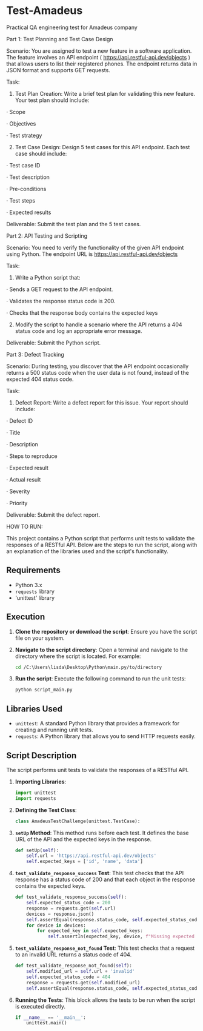 # Test-Amadeus
Practical QA engineering test for Amadeus company 

Part 1: Test Planning and Test Case Design

Scenario: You are assigned to test a new feature in a software application. The feature involves an API endpoint ( https://api.restful-api.dev/objects ) that allows users to list their registered phones. The endpoint returns data in JSON format and supports GET requests.

Task:

1. Test Plan Creation: Write a brief test plan for validating this new feature. Your test plan should include:

· Scope

· Objectives

· Test strategy

2. Test Case Design: Design 5 test cases for this API endpoint. Each test case should include:

· Test case ID

· Test description

· Pre-conditions

· Test steps

· Expected results

Deliverable: Submit the test plan and the 5 test cases.

Part 2: API Testing and Scripting

Scenario: You need to verify the functionality of the given API endpoint using Python. The endpoint URL is https://api.restful-api.dev/objects

Task:

1. Write a Python script that:

· Sends a GET request to the API endpoint.

· Validates the response status code is 200.

· Checks that the response body contains the expected keys

2. Modify the script to handle a scenario where the API returns a 404 status code and log an appropriate error message.

Deliverable: Submit the Python script.

Part 3: Defect Tracking

Scenario: During testing, you discover that the API endpoint occasionally returns a 500 status code when the user data is not found, instead of the expected 404 status code.

Task:

1. Defect Report: Write a defect report for this issue. Your report should include:

· Defect ID

· Title

· Description

· Steps to reproduce

· Expected result

· Actual result

· Severity

· Priority

Deliverable: Submit the defect report.

HOW TO RUN:

This project contains a Python script that performs unit tests to validate the responses of a RESTful API. Below are the steps to run the script, along with an explanation of the libraries used and the script's functionality.

## Requirements

- Python 3.x
- `requests` library
- 'unittest' library

## Execution

1. **Clone the repository or download the script**: Ensure you have the script file on your system.

2. **Navigate to the script directory**: Open a terminal and navigate to the directory where the script is located. For example:
    ```sh
    cd /C:\Users\lisda\Desktop\Python\main.py/to/directory
    ```

3. **Run the script**: Execute the following command to run the unit tests:
    ```sh
    python script_main.py
    ```

## Libraries Used

- `unittest`: A standard Python library that provides a framework for creating and running unit tests.
- `requests`: A Python library that allows you to send HTTP requests easily.

## Script Description

The script performs unit tests to validate the responses of a RESTful API. 

1. **Importing Libraries**:
    ```python
    import unittest
    import requests
    ```

2. **Defining the Test Class**:
    ```python
    class AmadeusTestChallenge(unittest.TestCase):
    ```

3. **`setUp` Method**: This method runs before each test. It defines the base URL of the API and the expected keys in the response.
    ```python
    def setUp(self):
        self.url = 'https://api.restful-api.dev/objects'
        self.expected_keys = ['id', 'name', 'data']
    ```

4. **`test_validate_response_success` Test**: This test checks that the API response has a status code of 200 and that each object in the response contains the expected keys.
    ```python
    def test_validate_response_success(self):
        self.expected_status_code = 200
        response = requests.get(self.url)
        devices = response.json()
        self.assertEqual(response.status_code, self.expected_status_code, 'Expected status code: 200')
        for device in devices:
            for expected_key in self.expected_keys:
                self.assertIn(expected_key, device, f"Missing expected key '{expected_key}' in response")
    ```

5. **`test_validate_response_not_found` Test**: This test checks that a request to an invalid URL returns a status code of 404.
    ```python
    def test_validate_response_not_found(self):
        self.modified_url = self.url + 'invalid'
        self.expected_status_code = 404
        response = requests.get(self.modified_url)
        self.assertEqual(response.status_code, self.expected_status_code, 'Expected status code: 404')
    ```

6. **Running the Tests**: This block allows the tests to be run when the script is executed directly.
    ```python
    if __name__ == '__main__':
        unittest.main()
    ```
